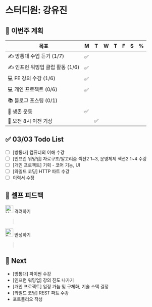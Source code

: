 # 스터디원: 강유진

## 🚀 이번주 계획

| 목표                             | M   | T   | W   | T   | F   | S   | %   |
| -------------------------------- | --- | --- | --- | --- | --- | --- | --- |
| ✍️ 방통대 수업 듣기 (1/7)        | ✅  |     |     |     |     |     |     |
| ✍️ 인프런 워밍업 클럽 활동 (1/6) | ✅  |     |     |     |     |     |     |
| 💻 FE 강의 수강 (1/6)            | ✅  |     |     |     |     |     |     |
| 💻 개인 프로젝트 (0/6)           | ✅  |     |     |     |     |     |     |
| 📚 블로그 포스팅 (0/1)           |     |     |     |     |     |     |     |
| 💪 생존 운동                     | ✅  |     |     |     |     |     |     |
| 🩵 오전 8시 이전 기상             |     | ✅  |     |     |     |     |     |

## ✅ 03/03 Todo List

- [ ] [방통대] 컴퓨터의 이해 수강
- [ ] [인프런 워밍업] 자료구조/알고리즘 섹션2 1~3, 운영체제 섹션2 1~4 수강
- [ ] [개인 프로젝트] 기획 - 코어 기능, UI
- [ ] [와일드 코딩] HTTP 파트 수강
- [ ] 이력서 수정

## 🎉 셀프 피드백

<img src="https://raw.githubusercontent.com/Tarikul-Islam-Anik/Animated-Fluent-Emojis/master/Emojis/Smilies/Hugging%20Face.png" alt="Hugging Face" width="25" height="25"> 격려하기</img>

> <br>

<img src="https://raw.githubusercontent.com/Tarikul-Islam-Anik/Animated-Fluent-Emojis/master/Emojis/Smilies/Face%20with%20Monocle.png" alt="Face with Monocle" width="25" height="25"> 반성하기</img>

> <br>

## 🌱 Next

- [방통대] 파이썬 수강
- [인프런 워밍업] 강의 진도 나가기
- [개인 프로젝트] 일정 가늠 및 구체화, 기술 스택 결정
- [와일드 코딩] REST 파트 수강
- 포트폴리오 작성
